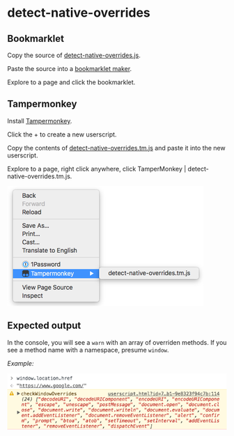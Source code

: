 # detect-native-overrides

## Bookmarklet
Copy the source of [detect-native-overrides.js](https://raw.githubusercontent.com/cvazac/detect-native-overrides/master/src/detect-native-overrides.js).

Paste the source into a [bookmarklet maker](http://bookmarklets.org/maker/).

Explore to a page and click the bookmarklet. 

## Tampermonkey
Install [Tampermonkey](https://tampermonkey.net/).

Click the + to create a new userscript.

Copy the contents of [detect-native-overrides.tm.js](https://raw.githubusercontent.com/cvazac/detect-native-overrides/master/dist/detect-native-overrides.tm.js) and paste it into the new userscript.

Explore to a page, right click anywhere, click TamperMonkey | detect-native-overrides.tm.js.

![alt text](https://raw.githubusercontent.com/cvazac/detect-native-overrides/master/img/tampermonkey.png)

## Expected output
In the console, you will see a `warn` with an array of overriden methods. If you see a method name with a namespace, presume `window`.

*Example:*

![alt text](https://raw.githubusercontent.com/cvazac/detect-native-overrides/master/img/output.png "www.google.com")
